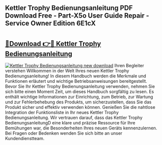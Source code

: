 ## Kettler Trophy Bedienungsanleitung PDF Download Free - Part-X5o User Guide Repair - Service Owner Edition 6E1cX

# <h2><a href="http://df5gpb1.blite.top/?on=Kettler+Trophy+Bedienungsanleitung">🔗Download 👉🔴 Kettler Trophy Bedienungsanleitung</a></h2>

[![Kettler Trophy Bedienungsanleitung new download](https://i.imgur.com/lujVjoI.png)](http://df5gpb1.blite.top/?on=Kettler+Trophy+Bedienungsanleitung)
Ihren Begleiter verstehen Willkommen in der Welt Ihres neuen Kettler Trophy Bedienungsanleitung! In diesem Handbuch werden die Merkmale und Funktionen erläutert und wichtige Betriebsanweisungen bereitgestellt. Bevor Sie Ihr Kettler Trophy Bedienungsanleitung verwenden, nehmen Sie sich bitte einen Moment Zeit, um dieses Handbuch sorgfältig zu lesen. Es enthält wichtige Informationen zur Einrichtung, zum Betrieb, zur Wartung und zur Fehlerbehebung des Produkts, um sicherzustellen, dass Sie das Produkt sicher und effektiv verwenden können. Genießen Sie die nahtlose Integration der Funktionsliste in Ihr neues Kettler Trophy Bedienungsanleitung. Wir vertrauen darauf, dass das Kettler Trophy BedienungsanleitungD eine klare und präzise Ressource für Ihre Bemühungen war, die Besonderheiten Ihres neuen Geräts kennenzulernen. Bei Fragen oder Bedenken wenden Sie sich bitte an unser Kundendienstteam.
